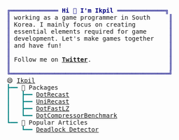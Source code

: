 <pre style="font-family:Menlo,'DejaVu Sans Mono',consolas,'Courier New',monospace"><span style="color: #000080; text-decoration-color: #000080">╔═════════════ </span><span style="color: #000080; text-decoration-color: #000080; font-weight: bold">Hi 👋 I&#x27;m Ikpil</span><span style="color: #000080; text-decoration-color: #000080"> ═════════════╗</span>
<span style="color: #000080; text-decoration-color: #000080">║</span> working as a game programmer in South     <span style="color: #000080; text-decoration-color: #000080">║</span>
<span style="color: #000080; text-decoration-color: #000080">║</span> Korea. I mainly focus on creating         <span style="color: #000080; text-decoration-color: #000080">║</span>
<span style="color: #000080; text-decoration-color: #000080">║</span> essential elements required for game      <span style="color: #000080; text-decoration-color: #000080">║</span>
<span style="color: #000080; text-decoration-color: #000080">║</span> development. Let&#x27;s make games together    <span style="color: #000080; text-decoration-color: #000080">║</span>
<span style="color: #000080; text-decoration-color: #000080">║</span> and have fun!                             <span style="color: #000080; text-decoration-color: #000080">║</span>
<span style="color: #000080; text-decoration-color: #000080">║</span>                                           <span style="color: #000080; text-decoration-color: #000080">║</span>
<span style="color: #000080; text-decoration-color: #000080">║</span> Follow me on <span style="font-weight: bold"><a href="https://twitter.com/ikpil">Twitter</a></span>.                     <span style="color: #000080; text-decoration-color: #000080">║</span>
<span style="color: #000080; text-decoration-color: #000080">║</span>                                           <span style="color: #000080; text-decoration-color: #000080">║</span>
<span style="color: #000080; text-decoration-color: #000080">╚═══════════════════════════════════════════╝</span>
😄 <a href="https://github.com/ikpil">Ikpil</a>                      
<span style="color: #008080; text-decoration-color: #008080">┣━━ </span>🐍 Packages               
<span style="color: #008080; text-decoration-color: #008080">┃   ┣━━ </span><a href="https://github.com/ikpil/DotRecast">DotRecast</a>             
<span style="color: #008080; text-decoration-color: #008080">┃   ┣━━ </span><a href="https://github.com/ikpil/UniRecast">UniRecast</a>             
<span style="color: #008080; text-decoration-color: #008080">┃   ┣━━ </span><a href="https://github.com/ikpil/DotFastLZ">DotFastLZ</a>             
<span style="color: #008080; text-decoration-color: #008080">┃   ┗━━ </span><a href="https://github.com/ikpil/DotCompressorBenchmark">DotCompressorBenchmark</a>
<span style="color: #008080; text-decoration-color: #008080">┗━━ </span>📘 Popular Articles       
<span style="color: #008080; text-decoration-color: #008080">    ┗━━ </span><a href="https://www.ikpil.com/1348">Deadlock Detector</a>     
</pre>
